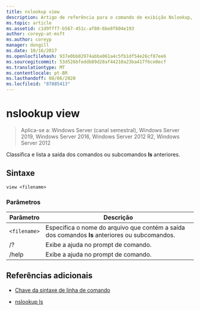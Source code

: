 ```yaml
---
title: nslookup view
description: Artigo de referência para o comando de exibição Nslookup, que classifica e lista a saída dos comandos ou subcomandos **ls** anteriores.
ms.topic: article
ms.assetid: c1d9fff7-b567-451c-af80-6be8f604e193
author: coreyp-at-msft
ms.author: coreyp
manager: dongill
ms.date: 10/16/2017
ms.openlocfilehash: 937e0bb02974abba061a4c5fb1df54e26cf87ee6
ms.sourcegitcommit: 53d526bfeddb89d28af44210a23ba417f6ce0ecf
ms.translationtype: MT
ms.contentlocale: pt-BR
ms.lasthandoff: 08/06/2020
ms.locfileid: "87885413"
---
```

# <a name="nslookup-view"></a>nslookup view

> Aplica-se a: Windows Server (canal semestral), Windows Server 2019, Windows Server 2016, Windows Server 2012 R2, Windows Server 2012

Classifica e lista a saída dos comandos ou subcomandos **ls** anteriores.

## <a name="syntax"></a>Sintaxe

```
view <filename>
```

### <a name="parameters"></a>Parâmetros

| Parâmetro | Descrição |
| --------- | ----------- |
| `<filename>` | Especifica o nome do arquivo que contém a saída dos comandos **ls** anteriores ou subcomandos. |
| /? | Exibe a ajuda no prompt de comando. |
| /help | Exibe a ajuda no prompt de comando. |

## <a name="additional-references"></a>Referências adicionais

- [Chave da sintaxe de linha de comando](command-line-syntax-key.md)

- [nslookup ls](nslookup-ls.md)
